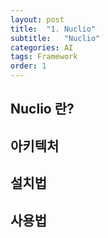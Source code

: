 ```yaml
---
layout: post
title:  "1. Nuclio"
subtitle:   "Nuclio"
categories: AI
tags: Framework
order: 1
---
```


## Nuclio 란?

## 아키텍처

## 설치법

## 사용법
